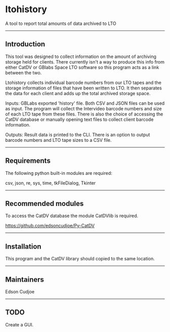 # ltohistory
A tool to report total amounts of data archived to LTO

------------
Introduction
------------

This tool was designed to collect information on the amount of archiving storage held for clients. There currently isn't a way to produce this info from either CatDV or GBlabs Space LTO software so this program acts as a link between the two.

Ltohistory collects individual barcode numbers from our LTO tapes
and the storage information of files that have been written to LTO. It then separates the data for each client and adds up the total archived storage space.

Inputs: GBLabs exported 'history' file. Both CSV and JSON files can be used as input. The program will collect the Intervideo barcode numbers and size of each LTO tape from these files. 
There is also the choice of accessing the CatDV database or manually opening text files to collect client barcode information.

Outputs: Result data is printed to the CLI. There is an option to output barcode numbers and LTO tape sizes to a CSV file.

------------
Requirements
------------

The following python built-in modules are required:

csv,
json,
re,
sys,
time,
tkFileDialog,
Tkinter

-------------------
Recommended modules
-------------------

To access the CatDV database the module CatDVlib is required.

https://github.com/edsoncudjoe/Py-CatDV

------------
Installation
------------

This program and the CatDV library should copied to the same location.

-----------
Maintainers
-----------

Edson Cudjoe 

----
TODO
----

Create a GUI.
